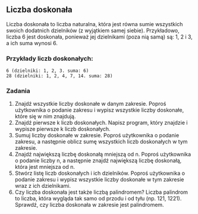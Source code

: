 ## Liczba doskonała

Liczba doskonała to liczba naturalna, która jest równa sumie wszystkich swoich dodatnich dzielników (z wyjątkiem samej siebie).
Przykładowo, liczba 6 jest doskonała, ponieważ jej dzielnikami (poza nią samą) są: 1, 2 i 3, a ich suma wynosi 6. 

### Przykłady liczb doskonałych:

```commandline
6 (dzielniki: 1, 2, 3. suma: 6)
28 (dzielniki: 1, 2, 4, 7, 14. suma: 28)
```

### Zadania

1. Znajdź wszystkie liczby doskonałe w danym zakresie. Poproś użytkownika o podanie zakresu i wypisz wszystkie liczby doskonałe, które się w nim znajdują.
2. Znajdź pierwsze k liczb doskonałych. Napisz program, który znajdzie i wypisze pierwsze k liczb doskonałych.
3. Sumuj liczby doskonałe w zakresie. Poproś użytkownika o podanie zakresu, a następnie oblicz sumę wszystkich liczb doskonałych w tym zakresie.
4. Znajdź największą liczbę doskonałą mniejszą od n. Poproś użytkownika o podanie liczby n, a następnie znajdź największą liczbę doskonałą, która jest mniejsza od n.
5. Stwórz listę liczb doskonałych i ich dzielników. Poproś użytkownika o podanie zakresu i wypisz wszystkie liczby doskonałe w tym zakresie wraz z ich dzielnikami.
6. Czy liczba doskonała jest także liczbą palindromem? Liczba palindrom to liczba, która wygląda tak samo od przodu i od tyłu (np. 121, 1221). Sprawdź, czy liczba doskonała w zakresie jest palindromem.
